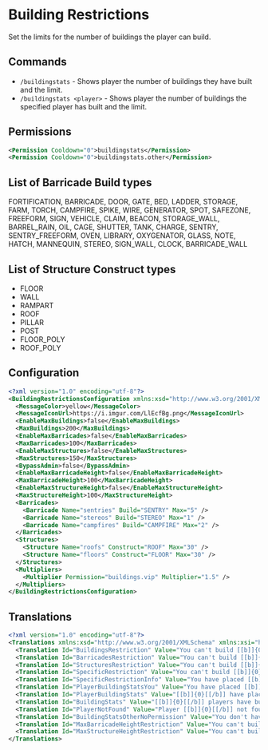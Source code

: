 # Building Restrictions
Set the limits for the number of buildings the player can build.

## Commands
- `/buildingstats` - Shows player the number of buildings they have built and the limit.
- `/buildingstats <player>` - Shows player the number of buildings the specified player has built and the limit. 

## Permissions
```xml
<Permission Cooldown="0">buildingstats</Permission>
<Permission Cooldown="0">buildingstats.other</Permission>
```

## List of Barricade Build types
FORTIFICATION, BARRICADE, DOOR, GATE, BED, LADDER, STORAGE, FARM, TORCH, CAMPFIRE, SPIKE, WIRE, GENERATOR, SPOT, SAFEZONE, FREEFORM, SIGN, VEHICLE, CLAIM, BEACON, STORAGE_WALL, BARREL_RAIN, OIL, CAGE, SHUTTER, TANK, CHARGE, SENTRY, SENTRY_FREEFORM, OVEN, LIBRARY, OXYGENATOR, GLASS, NOTE, HATCH, MANNEQUIN, STEREO, SIGN_WALL, CLOCK, BARRICADE_WALL

## List of Structure Construct types
- FLOOR
- WALL
- RAMPART
- ROOF
- PILLAR
- POST
- FLOOR_POLY
- ROOF_POLY

## Configuration
```xml
<?xml version="1.0" encoding="utf-8"?>
<BuildingRestrictionsConfiguration xmlns:xsd="http://www.w3.org/2001/XMLSchema" xmlns:xsi="http://www.w3.org/2001/XMLSchema-instance">
  <MessageColor>yellow</MessageColor>
  <MessageIconUrl>https://i.imgur.com/LlEcfBg.png</MessageIconUrl>
  <EnableMaxBuildings>false</EnableMaxBuildings>
  <MaxBuildings>200</MaxBuildings>
  <EnableMaxBarricades>false</EnableMaxBarricades>
  <MaxBarricades>100</MaxBarricades>
  <EnableMaxStructures>false</EnableMaxStructures>
  <MaxStructures>150</MaxStructures>
  <BypassAdmin>false</BypassAdmin>
  <EnableMaxBarricadeHeight>false</EnableMaxBarricadeHeight>
  <MaxBarricadeHeight>100</MaxBarricadeHeight>
  <EnableMaxStructureHeight>false</EnableMaxStructureHeight>
  <MaxStructureHeight>100</MaxStructureHeight>
  <Barricades>
    <Barricade Name="sentries" Build="SENTRY" Max="5" />
    <Barricade Name="stereos" Build="STEREO" Max="1" />
    <Barricade Name="campfires" Build="CAMPFIRE" Max="2" />
  </Barricades>
  <Structures>
    <Structure Name="roofs" Construct="ROOF" Max="30" />
    <Structure Name="floors" Construct="FLOOR" Max="30" />
  </Structures>
  <Multipliers>
    <Multiplier Permission="buildings.vip" Multiplier="1.5" />
  </Multipliers>
</BuildingRestrictionsConfiguration>
```

## Translations
```xml
<?xml version="1.0" encoding="utf-8"?>
<Translations xmlns:xsd="http://www.w3.org/2001/XMLSchema" xmlns:xsi="http://www.w3.org/2001/XMLSchema-instance">
  <Translation Id="BuildingsRestriction" Value="You can't build [[b]]{0}[[/b]] because you have reached the limit of max [[b]]{1}[[/b]] buildings." />
  <Translation Id="BarricadesRestriction" Value="You can't build [[b]]{0}[[/b]] because you have reached the limit of max [[b]]{1}[[/b]] barricades." />
  <Translation Id="StructuresRestriction" Value="You can't build [[b]]{0}[[/b]] because you have reached the limit of max [[b]]{1}[[/b]] structures." />
  <Translation Id="SpecificRestriction" Value="You can't build [[b]]{0}[[/b]] because you have reached the limit of max [[b]]{1} {2}[[/b]]." />
  <Translation Id="SpecificRestrictionInfo" Value="You have placed [[b]]{0}/{1} {2}[[/b]]." />
  <Translation Id="PlayerBuildingStatsYou" Value="You have placed [[b]]{0}{1}[[/b]] barricades and [[b]]{2}{3}[[/b]] structures, so in total [[b]]{4}{5}[[/b]] buildings." />
  <Translation Id="PlayerBuildingStats" Value="[[b]]{0}[[/b]] have placed [[b]]{1}{2}[[/b]] barricades and [[b]]{3}{4}[[/b]] structures, so in total [[b]]{5}{6}[[/b]] buildings." />
  <Translation Id="BuildingStats" Value="[[b]]{0}[[/b]] players have built [[b]]{1}[[/b]] barricades and [[b]]{2}[[/b]] structures, so in total [[b]]{3}[[/b]] buildings." />
  <Translation Id="PlayerNotFound" Value="Player [[b]]{0}[[/b]] not found." />
  <Translation Id="BuildingStatsOtherNoPermission" Value="You don't have permission to check other player building stats." />
  <Translation Id="MaxBarricadeHeightRestriction" Value="You can't build [[b]]{0}[[/b]] because it's higher than max [[b]]{1}m[[/b]] height above the ground." />
  <Translation Id="MaxStructureHeightRestriction" Value="You can't build [[b]]{0}[[/b]] because it's higher than max [[b]]{1}m[[/b]] height above the ground." />
</Translations>
```